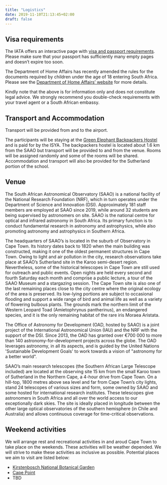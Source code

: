 ```yaml
---
title: "Logistics"
date: 2019-11-10T21:13:45+02:00
draft: false
---
```


## Visa requirements

The IATA offers an interactive page with [visa and passport requirements](https://www.iatatravelcentre.com/passport-visa-health-travel-document-requirements.htm). Please make sure that your passport has sufficiently many empty pages and doesn’t expire too soon.

The Department of Home Affairs has recently amended the rules for the documents required by children under the age of 18 entering South Africa. Please see the [Department of Home Affairs’ website](http://www.dha.gov.za/index.php/statements-speeches/621-updated-advisory-new-requirements-for-children-travelling-through-south-african-ports-of-entry) for more details.

Kindly note that the above is for information only and does not constitute legal advice. We strongly recommend you double-check requirements with your travel agent or a South African embassy.

## Transport and Accommodation

Transport will be provided from and to the airport.

The participants will be staying at the [Green Elephant Backpackers Hostel](http://www.greenelephant.co.za/) and is paid for by the ISYA. The backpackers hostel is located about 1.6 km from the SAAO but transport will be provided to and from the venue. Rooms will be assigned randomly and some of the rooms will be shared. Accommodation and transport will also be provided for the Sutherland portion of the school.

## Venue

The South African Astronomical Observatory (SAAO) is a national facility of the National Research Foundation (NRF), which in turn operates under the Department of Science and Innovation (DSI). Approximately 181 staff members are employed at SAAO since 2019, while around 32 students are being supervised by astronomers on site. SAAO is the national centre for optical and infrared astronomy in South Africa. Its primary function is to conduct fundamental research in astronomy and astrophysics, while also promoting astronomy and astrophysics in Southern Africa. 

The headquarters of SAAO’s is located in the suburb of Observatory in Cape Town. Its history dates back to 1820 when the main building was constructed, making it one of the oldest permanent structures in Cape Town. Owing to light and air pollution in the city, research observations take place at SAAO’s Sutherland site in the Karoo semi-desert region. Nevertheless, some of the historical telescopes in Cape Town are still used for outreach and public events. Open nights are held every second and fourth Saturday each month and comprise a public lecture, a tour of the SAAO Museum and a stargazing session.
The Cape Town site is also one of the last remaining places close to the city centre where the original ecology of the area is preserved. Its low-lying portions are subject to occasional flooding and support a wide range of bird and animal life as well as a variety of flowering bulbous plants. The grounds mark the northern limit of the Western Leopard Toad (Amietophrynus pantherinus), an endangered species, and it is the only remaining habitat of the rare iris Moraea Aristata.

The Office of Astronomy for Development (OAD, hosted by SAAO) is a joint project of the International Astronomical Union (IAU) and the NRF with the support of the DSI. Since 2013, the OAD has granted over €700 000 to more than 140 astronomy-for-development projects across the globe. The OAD leverages astronomy, in all its aspects, and is guided by the United Nations 'Sustainable Development Goals' to work towards a vision of "astronomy for a better world".

SAAO’s main research telescopes (the Southern African Large Telescope included) are located at the observing site 15 km from the small Karoo town of Sutherland in the Northern Cape, a 4-hour drive from Cape Town. On a hill-top, 1800 metres above sea level and far from Cape Town’s city lights, stand 24 telescopes of various sizes and form, some owned by SAAO and some hosted for international research institutes. These telescopes give astronomers in South Africa and all over the world access to our exceptionally dark skies. The site is ideally placed in longitude between the other large optical observatories of the southern hemisphere (in Chile and Australia) and allows continuous coverage for time-critical observations.

## Weekend activities

We will arrange rest and recreational activities in and aroud Cape Town to take place on the weekends. These activities will be weather depended. We will strive to make these activities as inclusive as possible. Potential places we aim to visit are listed below:

* [Kirstenbosch National Botanical Garden](https://www.sanbi.org/gardens/kirstenbosch/)
* [Cape Point](https://capepoint.co.za/)
* TBD

